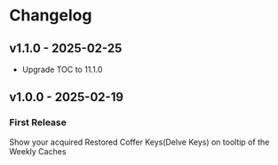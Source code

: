 # Changelog

## v1.1.0 - 2025-02-25

- Upgrade TOC to 11.1.0

## v1.0.0 - 2025-02-19

### First Release

Show your acquired Restored Coffer Keys(Delve Keys) on tooltip of the Weekly Caches
